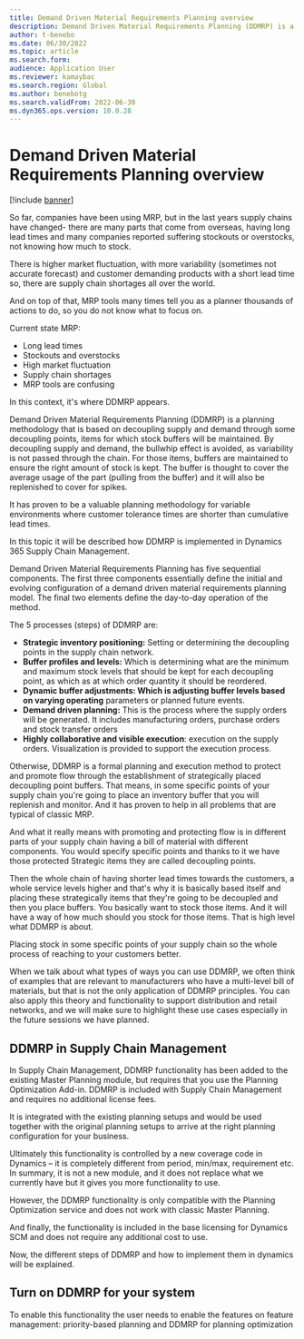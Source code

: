 ```yaml
---
title: Demand Driven Material Requirements Planning overview
description: Demand Driven Material Requirements Planning (DDMRP) is a planning methodology that is based on decoupling supply and demand by setting decoupling-points items. For those items, buffers are maintained to ensure the right amount of stock is kept.
author: t-benebo
ms.date: 06/30/2022
ms.topic: article
ms.search.form:
audience: Application User
ms.reviewer: kamaybac
ms.search.region: Global
ms.author: benebotg
ms.search.validFrom: 2022-06-30
ms.dyn365.ops.version: 10.0.28
---
```


# Demand Driven Material Requirements Planning overview

[!include [banner](../includes/banner.md)]

So far, companies have been using MRP, but in the last years supply chains have changed- there are many parts that come from overseas, having long lead times and many companies reported suffering stockouts or overstocks, not knowing how much to stock.

There is higher market fluctuation, with more variability (sometimes not accurate forecast) and customer demanding products with a short lead time so, there are supply chain shortages all over the world.

And on top of that, MRP tools many times tell you as a planner thousands of actions to do, so you do not know what to focus on.

Current state MRP:

- Long lead times
- Stockouts and overstocks
- High market fluctuation
- Supply chain shortages
- MRP tools are confusing

In this context, it's where DDMRP appears.

Demand Driven Material Requirements Planning (DDMRP) is a planning methodology that is based on decoupling supply and demand through some decoupling points, items for which stock buffers will be maintained. By decoupling supply and demand, the bullwhip effect is avoided, as variability is not passed through the chain. For those items, buffers are maintained to ensure the right amount of stock is kept. The buffer is thought to cover the average usage of the part (pulling from the buffer) and it will also be replenished to cover for spikes.

It has proven to be a valuable planning methodology for variable environments where customer tolerance times are shorter than cumulative lead times.

In this topic it will be described how DDMRP is implemented in Dynamics 365 Supply Chain Management.

Demand Driven Material Requirements Planning has five sequential components. The first three components essentially define the initial and evolving configuration of a demand driven material requirements planning model. The final two elements define the day-to-day operation of the method.

The 5 processes (steps) of DDMRP are:

- **Strategic inventory positioning:** Setting or determining the decoupling points in the supply chain network.
- **Buffer profiles and levels:** Which is determining what are the minimum and maximum stock levels that should be kept for each decoupling point, as which as at which order quantity it should be reordered.
- **Dynamic buffer adjustments: Which is adjusting buffer levels based on varying operating** parameters or planned future events.
- **Demand driven planning:** This is the process where the supply orders will be generated. It includes manufacturing orders, purchase orders and stock transfer orders
- **Highly collaborative and visible execution**: execution on the supply orders. Visualization is provided to support the execution process.

Otherwise, DDMRP is a formal planning and execution method to protect and promote flow through the establishment of strategically placed decoupling point buffers. That means, in some specific points of your supply chain you're going to place an inventory buffer that you will replenish and monitor. And it has proven to help in all problems that are typical of classic MRP.

And what it really means with promoting and protecting flow is in different parts of your supply chain having a bill of material with different components. You would specify specific points and thanks to it we have those protected Strategic items they are called decoupling points.

Then the whole chain of having shorter lead times towards the customers, a whole service levels higher and that's why it is basically based itself and placing these strategically items that they're going to be decoupled and then you place buffers. You basically want to stock those items. And it will have a way of how much should you stock for those items. That is high level what DDMRP is about.

Placing stock in some specific points of your supply chain so the whole process of reaching to your customers better.

When we talk about what types of ways you can use DDMRP, we often think of examples that are relevant to manufacturers who have a multi-level bill of materials, but that is not the only application of DDMRP principles. You can also apply this theory and functionality to support distribution and retail networks, and we will make sure to highlight these use cases especially in the future sessions we have planned.

## DDMRP in Supply Chain Management

In Supply Chain Management, DDMRP functionality has been added to the existing Master Planning module, but requires that you use the Planning Optimization Add-in. DDMRP is included with Supply Chain Management and requires no additional license fees.

It is integrated with the existing planning setups and would be used together with the original planning setups to arrive at the right planning configuration for your business.

Ultimately this functionality is controlled by a new coverage code in Dynamics – it is completely different from period, min/max, requirement etc. In summary, it is not a new module, and it does not replace what we currently have but it gives you more functionality to use.

However, the DDMRP functionality is only compatible with the Planning Optimization service and does not work with classic Master Planning.

And finally, the functionality is included in the base licensing for Dynamics SCM and does not require any additional cost to use.

Now, the different steps of DDMRP and how to implement them in dynamics will be explained.

## Turn on DDMRP for your system

To enable this functionality the user needs to enable the features on feature management: priority-based planning and DDMRP for planning optimization

